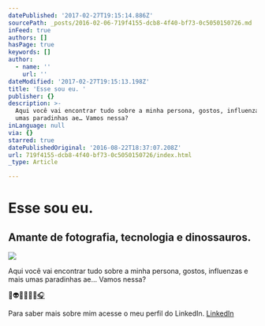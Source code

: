 ```yaml
---
datePublished: '2017-02-27T19:15:14.886Z'
sourcePath: _posts/2016-02-06-719f4155-dcb8-4f40-bf73-0c5050150726.md
inFeed: true
authors: []
hasPage: true
keywords: []
author:
  - name: ''
    url: ''
dateModified: '2017-02-27T19:15:13.198Z'
title: 'Esse sou eu. '
publisher: {}
description: >-
  Aqui você vai encontrar tudo sobre a minha persona, gostos, influenzas e mais
  umas paradinhas ae… Vamos nessa? 
inLanguage: null
via: {}
starred: true
datePublishedOriginal: '2016-08-22T18:37:07.208Z'
url: 719f4155-dcb8-4f40-bf73-0c5050150726/index.html
_type: Article

---
```

# Esse sou eu. 

## Amante de fotografia, tecnologia e dinossauros.
![](https://s3-us-west-2.amazonaws.com/the-grid-img/p/dab4302eb1de43b0e1cb7167c4a5f4993125208c.png)

Aqui você vai encontrar tudo sobre a minha persona, gostos, influenzas e mais umas paradinhas ae... Vamos nessa? 

👻👽🤢😹👾🤖[🎧][0]

Para saber mais sobre mim acesse o meu perfil do LinkedIn.
[LinkedIn][1]

[0]: https://open.spotify.com/user/fisa67 "Music!!"
[1]: https://www.linkedin.com/in/fisa67/